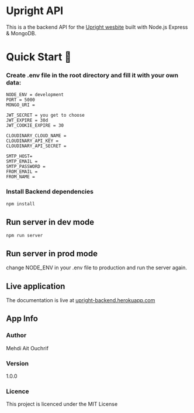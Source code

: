 # Upright API

This is a the backend API for the [Upright wesbite](https://github.com/mehdiaitouchrif/upright-client) built with Node.js Express & MongoDB.

# Quick Start 🚀

### Create .env file in the root directory and fill it with your own data:

```
NODE_ENV = development
PORT = 5000
MONGO_URI =

JWT_SECRET = you get to choose
JWT_EXPIRE = 30d
JWT_COOKIE_EXPIRE = 30

CLOUDINARY_CLOUD_NAME =
CLOUDINARY_API_KEY =
CLOUDINARY_API_SECRET =

SMTP_HOST=
SMTP_EMAIL =
SMTP_PASSWORD =
FROM_EMAIL =
FROM_NAME =
```

### Install Backend dependencies

```bash
npm install
```

## Run server in dev mode

```
npm run server
```

## Run server in prod mode

change NODE_ENV in your .env file to production and run the server again.

## Live application

The documentation is live at [upright-backend.herokuapp.com](https://upright-backend.herokuapp.com/)

## App Info

### Author

Mehdi Ait Ouchrif

### Version

1.0.0

### Licence

This project is licenced under the MIT License
